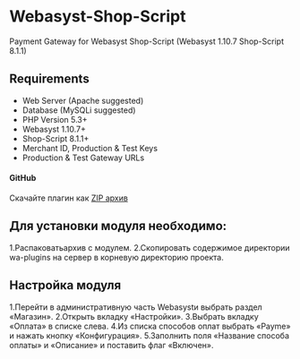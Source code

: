 # Webasyst-Shop-Script
Payment Gateway for Webasyst Shop-Script  (Webasyst 1.10.7  Shop-Script 8.1.1)

## Requirements

- Web Server (Apache suggested)
- Database (MySQLi suggested)
- PHP Version 5.3+
- Webasyst 1.10.7+
- Shop-Script 8.1.1+
- Merchant ID, Production & Test Keys
- Production & Test Gateway URLs

#### GitHub


Скачайте плагин как [ZIP архив](https://github.com/PaycomUZ/PayMe-Gateway-Webasyst-Shop-Script/releases/tag/v1.0.0.1)

## Для установки модуля необходимо:

1.Распаковатьархив с модулем.
2.Скопировать содержимое директории wa-plugins на сервер в корневую директорию проекта.

## Настройка модуля

1.Перейти в административную часть Webasystи выбрать раздел «Магазин».
2.Открыть вкладку «Настройки».
3.Выбрать вкладку «Оплата» в списке слева. 
4.Из списка способов оплат выбрать «Payme» и нажать кнопку «Конфигурация».
5.Заполнить поля «Название способа оплаты» и «Описание» и поставить флаг «Включен».